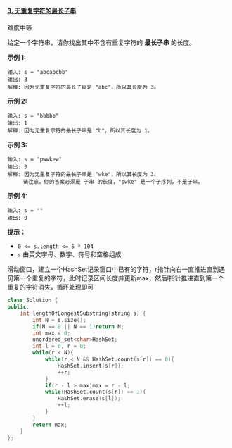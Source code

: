 #### [3. 无重复字符的最长子串](https://leetcode-cn.com/problems/longest-substring-without-repeating-characters/)

难度中等

给定一个字符串，请你找出其中不含有重复字符的 **最长子串** 的长度。

 

**示例 1:**

```
输入: s = "abcabcbb"
输出: 3 
解释: 因为无重复字符的最长子串是 "abc"，所以其长度为 3。
```

**示例 2:**

```
输入: s = "bbbbb"
输出: 1
解释: 因为无重复字符的最长子串是 "b"，所以其长度为 1。
```

**示例 3:**

```
输入: s = "pwwkew"
输出: 3
解释: 因为无重复字符的最长子串是 "wke"，所以其长度为 3。
     请注意，你的答案必须是 子串 的长度，"pwke" 是一个子序列，不是子串。
```

**示例 4:**

```
输入: s = ""
输出: 0
```

 

**提示：**

- `0 <= s.length <= 5 * 104`
- `s` 由英文字母、数字、符号和空格组成



滑动窗口，建立一个HashSet记录窗口中已有的字符，r指针向右一直推进直到遇见第一个重复的字符，此时记录区间长度并更新max，然后l指针推进直到第一个重复的字符消失，循环处理即可



```c++
class Solution {
public:
    int lengthOfLongestSubstring(string s) {
        int N = s.size();
        if(N == 0 || N == 1)return N;
        int max = 0;
        unordered_set<char>HashSet;
        int l = 0, r = 0;
        while(r < N){
            while(r < N && HashSet.count(s[r]) == 0){
                HashSet.insert(s[r]);
                ++r;
            }
            if(r - l > max)max = r - l;
            while(HashSet.count(s[r]) == 1){
                HashSet.erase(s[l]);
                ++l;
            }
        }
        return max;
    }
};
```

